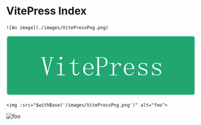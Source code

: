 # VitePress Index
```
![An image](./images/VitePressPng.png)
```
![An image](./images/VitePressPng.png)

```
<img :src="$withBase('/images/VitePressPng.png')" alt="foo">
```
<img :src="$withBase('/images/VitePressPng.png')" alt="foo">